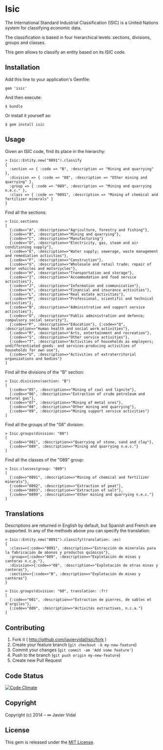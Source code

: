 # Isic

The International Standard Industrial Classification (ISIC) is a United Nations system for classifying economic data.

The classification is based in four hierarchical levels: sections, divisions, groups and classes.

This gem allows to classify an entity based on its ISIC code.

## Installation

Add this line to your application's Gemfile:

    gem 'isic'

And then execute:

    $ bundle

Or install it yourself as:

    $ gem install isic

## Usage

Given an ISIC code, find its place in the hierarchy:

    > Isic::Entity.new("0891").classify
    {
      :section => { :code => "B", :description => "Mining and quarrying" },
      :division => { :code => "08", :description => "Other mining and quarrying" },
      :group => { :code => "089", :description => "Mining and quarrying n.e.c." },
      :class => { :code => "0891", :description => "Mining of chemical and fertilizer minerals" }
    }

Find all the sections:

    > Isic.sections
    [
      {:code=>"A", :description=>"Agriculture, forestry and fishing"},
      {:code=>"B", :description=>"Mining and quarrying"},
      {:code=>"C", :description=>"Manufacturing"}
      {:code=>"D", :description=>"Electricity, gas, steam and air conditioning supply"},
      {:code=>"E", :description=>"Water supply; sewerage, waste management and remediation activities"},
      {:code=>"F", :description=>"Construction"},
      {:code=>"G", :description=>"Wholesale and retail trade; repair of motor vehicles and motorcycles"},
      {:code=>"H", :description=>"Transportation and storage"},
      {:code=>"I", :description=>"Accommodation and food service activities"},
      {:code=>"J", :description=>"Information and communication"},
      {:code=>"K", :description=>"Financial and insurance activities"},
      {:code=>"L", :description=>"Real estate activities"},
      {:code=>"M", :description=>"Professional, scientific and technical activities"},
      {:code=>"N", :description=>"Administrative and support service activities"},
      {:code=>"O", :description=>"Public administration and defence; compulsory social security"},
      {:code=>"P", :description=>"Education"}, {:code=>"Q", :description=>"Human health and social work activities"},
      {:code=>"R", :description=>"Arts, entertainment and recreation"},
      {:code=>"S", :description=>"Other service activities"},
      {:code=>"T", :description=>"Activities of households as employers; undifferentiated goods- and services-producing activities of households for own use"},
      {:code=>"U", :description=>"Activities of extraterritorial organizations and bodies"}
    ]

Find all the divisions of the "B" section:

    > Isic.divisions(section: "B")
    [
      {:code=>"05", :description=>"Mining of coal and lignite"},
      {:code=>"06", :description=>"Extraction of crude petroleum and natural gas"},
      {:code=>"07", :description=>"Mining of metal ores"},
      {:code=>"08", :description=>"Other mining and quarrying"},
      {:code=>"09", :description=>"Mining support service activities"}
    ]

Find all the groups of the "08" division:

    > Isic.groups(division: "08")
    [
      {:code=>"081", :description=>"Quarrying of stone, sand and clay"},
      {:code=>"089", :description=>"Mining and quarrying n.e.c."}
    ]

Find all the classes of the "089" group:

    > Isic.classes(group: "089")
    [
      {:code=>"0891", :description=>"Mining of chemical and fertilizer minerals"},
      {:code=>"0892", :description=>"Extraction of peat"},
      {:code=>"0893", :description=>"Extraction of salt"},
      {:code=>"0899", :description=>"Other mining and quarrying n.e.c."}
    ]

## Translations

Descriptions are returned in English by default, but Spanish and French are supported. In any of the methods above you can specify the translation:

    > Isic::Entity.new("0891").classify(translation: :es)
    {
      :class=>{:code=>"0891", :description=>"Extracción de minerales para la fabricación de abonos y productos químicos"},
      :group=>{:code=>"089", :description=>"Explotación de minas y canteras n.c.p."},
      :division=>{:code=>"08", :description=>"Explotación de otras minas y canteras"},
      :section=>{:code=>"B", :description=>"Explotación de minas y canteras"}
    }

    > Isic.groups(division: "08", translation: :fr)
    [
      {:code=>"081", :description=>"Extraction de pierres, de sables et d'argiles"},
      {:code=>"089", :description=>"Activités extractives, n.c.a."}
    ]


## Contributing

1. Fork it ( http://github.com/javiervidal/isic/fork )
2. Create your feature branch (`git checkout -b my-new-feature`)
3. Commit your changes (`git commit -am 'Add some feature'`)
4. Push to the branch (`git push origin my-new-feature`)
5. Create new Pull Request

## Code Status

[![Code Climate](https://codeclimate.com/github/javiervidal/isic/badges/gpa.svg)](https://codeclimate.com/github/javiervidal/isic)

## Copyright

Copyright (c) 2014 – ∞ Javier Vidal

## License

This gem is released under the [MIT License](http://opensource.org/licenses/MIT).